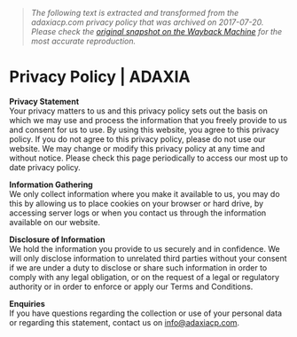 > *The following text is extracted and transformed from the adaxiacp.com privacy policy that was archived on 2017-07-20. Please check the [original snapshot on the Wayback Machine](https://web.archive.org/web/20170720053920id_/http%3A//www.adaxiacp.com/privacy-policy) for the most accurate reproduction.*

# Privacy Policy | ADAXIA

**Privacy Statement**  
Your privacy matters to us and this privacy policy sets out the basis on which we may use and process the information that you freely provide to us and consent for us to use. By using this website, you agree to this privacy policy. If you do not agree to this privacy policy, please do not use our website. We may change or modify this privacy policy at any time and without notice. Please check this page periodically to access our most up to date privacy policy.

**Information Gathering**  
We only collect information where you make it available to us, you may do this by allowing us to place cookies on your browser or hard drive, by accessing server logs or when you contact us through the information available on our website.

**Disclosure of Information**  
We hold the information you provide to us securely and in confidence. We will only disclose information to unrelated third parties without your consent if we are under a duty to disclose or share such information in order to comply with any legal obligation, or on the request of a legal or regulatory authority or in order to enforce or apply our Terms and Conditions.

**Enquiries**  
If you have questions regarding the collection or use of your personal data or regarding this statement, contact us on [info@adaxiacp.com](mailto:info@adaxiacp.com).
